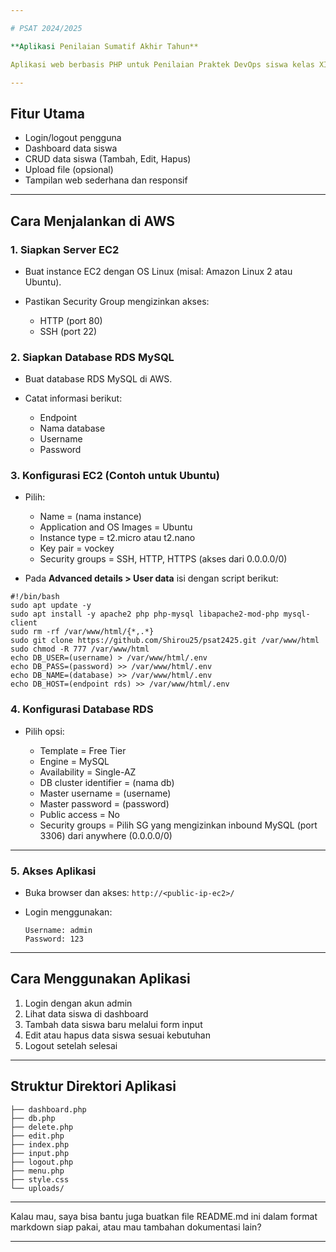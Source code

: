 ```yaml
---

# PSAT 2024/2025

**Aplikasi Penilaian Sumatif Akhir Tahun**

Aplikasi web berbasis PHP untuk Penilaian Praktek DevOps siswa kelas XI TJKT 1 di SMKN 1 Banyumas tahun ajaran 2024/2025.

---
```


## Fitur Utama

* Login/logout pengguna
* Dashboard data siswa
* CRUD data siswa (Tambah, Edit, Hapus)
* Upload file (opsional)
* Tampilan web sederhana dan responsif

---

## Cara Menjalankan di AWS

### 1. Siapkan Server EC2

* Buat instance EC2 dengan OS Linux (misal: Amazon Linux 2 atau Ubuntu).
* Pastikan Security Group mengizinkan akses:

  * HTTP (port 80)
  * SSH (port 22)

### 2. Siapkan Database RDS MySQL

* Buat database RDS MySQL di AWS.
* Catat informasi berikut:

  * Endpoint
  * Nama database
  * Username
  * Password

### 3. Konfigurasi EC2 (Contoh untuk Ubuntu)

* Pilih:

  * Name = (nama instance)
  * Application and OS Images = Ubuntu
  * Instance type = t2.micro atau t2.nano
  * Key pair = vockey
  * Security groups = SSH, HTTP, HTTPS (akses dari 0.0.0.0/0)
* Pada **Advanced details > User data** isi dengan script berikut:

```
#!/bin/bash
sudo apt update -y
sudo apt install -y apache2 php php-mysql libapache2-mod-php mysql-client
sudo rm -rf /var/www/html/{*,.*}
sudo git clone https://github.com/Shirou25/psat2425.git /var/www/html
sudo chmod -R 777 /var/www/html
echo DB_USER=(username) > /var/www/html/.env
echo DB_PASS=(password) >> /var/www/html/.env
echo DB_NAME=(database) >> /var/www/html/.env
echo DB_HOST=(endpoint rds) >> /var/www/html/.env
```

### 4. Konfigurasi Database RDS

* Pilih opsi:

  * Template = Free Tier
  * Engine = MySQL
  * Availability = Single-AZ
  * DB cluster identifier = (nama db)
  * Master username = (username)
  * Master password = (password)
  * Public access = No
  * Security groups = Pilih SG yang mengizinkan inbound MySQL (port 3306) dari anywhere (0.0.0.0/0)

---

### 5. Akses Aplikasi

* Buka browser dan akses:
  `http://<public-ip-ec2>/`
* Login menggunakan:

  ```
  Username: admin  
  Password: 123  
  ```

---

## Cara Menggunakan Aplikasi

1. Login dengan akun admin
2. Lihat data siswa di dashboard
3. Tambah data siswa baru melalui form input
4. Edit atau hapus data siswa sesuai kebutuhan
5. Logout setelah selesai

---

## Struktur Direktori Aplikasi

```
├── dashboard.php
├── db.php
├── delete.php
├── edit.php
├── index.php
├── input.php
├── logout.php
├── menu.php
├── style.css
└── uploads/
```

---

Kalau mau, saya bisa bantu juga buatkan file README.md ini dalam format markdown siap pakai, atau mau tambahan dokumentasi lain?


---
